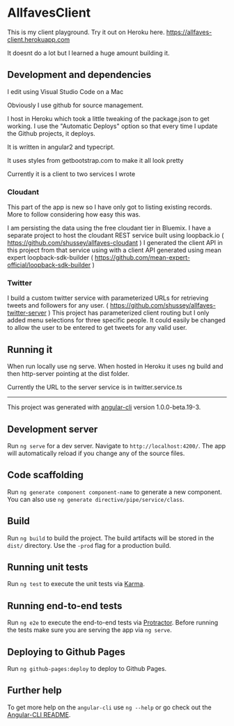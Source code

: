 # AllfavesClient

This is my client playground. Try it out on Heroku here. https://allfaves-client.herokuapp.com

It doesnt do a lot but I learned a huge amount building it.

## Development and dependencies
I edit using Visual Studio Code on a Mac

Obviously I use github for source management.

I host in Heroku which took a little tweaking of the package.json to get working. I use the "Automatic Deploys" option so that every time I update the Github projects, it deploys.

It is written in angular2 and typecript.

It uses styles from getbootstrap.com to make it all look pretty

Currently it is a client to two services I wrote

### Cloudant
This part of the app is new so I have only got to listing existing records. More to follow considering how easy this was.

I am persisting the data using the free cloudant tier in Bluemix. 
I have a separate project to host the cloudant REST service built using loopback.io ( https://github.com/shussey/allfaves-cloudant )
I generated the client API in this project from that service using with a client API generated using mean expert loopback-sdk-builder ( https://github.com/mean-expert-official/loopback-sdk-builder )

### Twitter
I build a custom twitter service with parameterized URLs for retrieving tweets and followers for any user. ( https://github.com/shussey/allfaves-twitter-server )
This project has parameterized client routing but I only added menu selections for three specific people. 
It could easily be changed to allow the user to be entered to get tweets for any valid user.


## Running it
When run locally use ng serve. When hosted in Heroku it uses ng build and then http-server pointing at the dist folder.

Currently the URL to the server service is in twitter.service.ts


-------------------------------------------------
This project was generated with [angular-cli](https://github.com/angular/angular-cli) version 1.0.0-beta.19-3.

## Development server
Run `ng serve` for a dev server. Navigate to `http://localhost:4200/`. The app will automatically reload if you change any of the source files.

## Code scaffolding

Run `ng generate component component-name` to generate a new component. You can also use `ng generate directive/pipe/service/class`.

## Build

Run `ng build` to build the project. The build artifacts will be stored in the `dist/` directory. Use the `-prod` flag for a production build.

## Running unit tests

Run `ng test` to execute the unit tests via [Karma](https://karma-runner.github.io).

## Running end-to-end tests

Run `ng e2e` to execute the end-to-end tests via [Protractor](http://www.protractortest.org/).
Before running the tests make sure you are serving the app via `ng serve`.

## Deploying to Github Pages

Run `ng github-pages:deploy` to deploy to Github Pages.

## Further help

To get more help on the `angular-cli` use `ng --help` or go check out the [Angular-CLI README](https://github.com/angular/angular-cli/blob/master/README.md).
